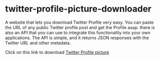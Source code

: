 # twitter-profile-picture-downloader
A website that lets you download Twitter Profile very easy. You can paste the URL of any public Twitter profile post and get the Profile asap. there is also an API that you can use to integrate this functionality into your own applications. The API is simple, and it returns JSON responses with the Twitter URL and other metadata.

Click on this link to download <a href="https://ssbytes.com/twitter-profile-picture-downloader/">Twitter Profile picture</a>

